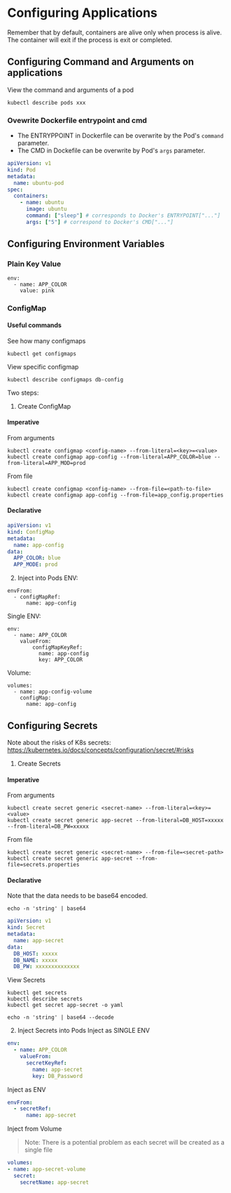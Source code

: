 # Configuring Applications
Remember that by default, containers are alive only when process is alive. The container will exit if the process is exit or completed.

## Configuring Command and Arguments on applications
View the command and arguments of a pod
```
kubectl describe pods xxx
```
### Ovewrite Dockerfile entrypoint and cmd
- The ENTRYPPOINT in Dockerfile can be overwrite by the Pod's `command` parameter.
- The CMD in Dockefile can be overwrite by Pod's `args` parameter.

```yaml
apiVersion: v1
kind: Pod
metadata:
  name: ubuntu-pod
spec:
  containers:
    - name: ubuntu
      image: ubuntu
      command: ["sleep"] # corresponds to Docker's ENTRYPOINT["..."]
      args: ["5"] # correspond to Docker's CMD["..."]
```

## Configuring Environment Variables
### Plain Key Value
```
env:
  - name: APP_COLOR
    value: pink
```
### ConfigMap

#### Useful commands
See how many configmaps
```
kubectl get configmaps
```
View specific configmap
```
kubectl describe configmaps db-config
```

Two steps:
1) Create ConfigMap
#### Imperative
From arguments
```
kubectl create configmap <config-name> --from-literal=<key>=<value>
kubectl create configmap app-config --from-literal=APP_COLOR=blue --from-literal=APP_MOD=prod
```
From file
```
kubectl create configmap <config-name> --from-file=<path-to-file>
kubectl create configmap app-config --from-file=app_config.properties
```
#### Declarative

```yaml
apiVersion: v1
kind: ConfigMap
metadata:
  name: app-config
data:
  APP_COLOR: blue
  APP_MODE: prod
```

2) Inject into Pods
ENV:
```
envFrom:
  - configMapRef:
      name: app-config
```
Single ENV:
```
env:
  - name: APP_COLOR
    valueFrom: 
        configMapKeyRef:
          name: app-config
          key: APP_COLOR
```
Volume:
```
volumes:
  - name: app-config-volume
    configMap: 
      name: app-config
```
## Configuring Secrets
Note about the risks of K8s secrets: https://kubernetes.io/docs/concepts/configuration/secret/#risks

1) Create Secrets
#### Imperative
From arguments
```
kubectl create secret generic <secret-name> --from-literal=<key>=<value>
kubectl create secret generic app-secret --from-literal=DB_HOST=xxxxx --from-literal=DB_PW=xxxxx
```
From file
```
kubectl create secret generic <secret-name> --from-file=<secret-path>
kubectl create secret generic app-secret --from-file=secrets.properties
```
#### Declarative
Note that the data needs to be base64 encoded.
```
echo -n 'string' | base64
```
```yaml
apiVersion: v1
kind: Secret
metadata:
  name: app-secret
data:
  DB_HOST: xxxxx
  DB_NAME: xxxxx
  DB_PW: xxxxxxxxxxxxxx
```
View Secrets
```
kubectl get secrets
kubectl describe secrets
kubectl get secret app-secret -o yaml
```
```
echo -n 'string' | base64 --decode
```

2) Inject Secrets into Pods
Inject as SINGLE ENV
```yaml
env:
  - name: APP_COLOR
    valueFrom: 
      secretKeyRef:
        name: app-secret
        key: DB_Password
```
Inject as ENV
```yaml
envFrom:
  - secretRef:
      name: app-secret
```
Inject from Volume
> Note: There is a potential problem as each secret will be created as a single file
```yaml
volumes:
- name: app-secret-volume
  secret:
    secretName: app-secret
```

